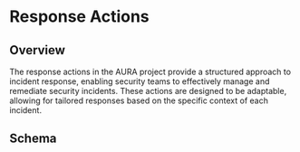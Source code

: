 # Response Actions

## Overview

The response actions in the AURA project provide a structured approach to incident response, enabling security teams to effectively manage and remediate security incidents. These actions are designed to be adaptable, allowing for tailored responses based on the specific context of each incident.

## Schema